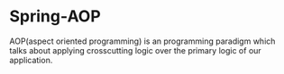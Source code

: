 # Spring-AOP
AOP(aspect oriented programming) is an programming paradigm which talks about applying crosscutting logic over the primary logic of our application.
